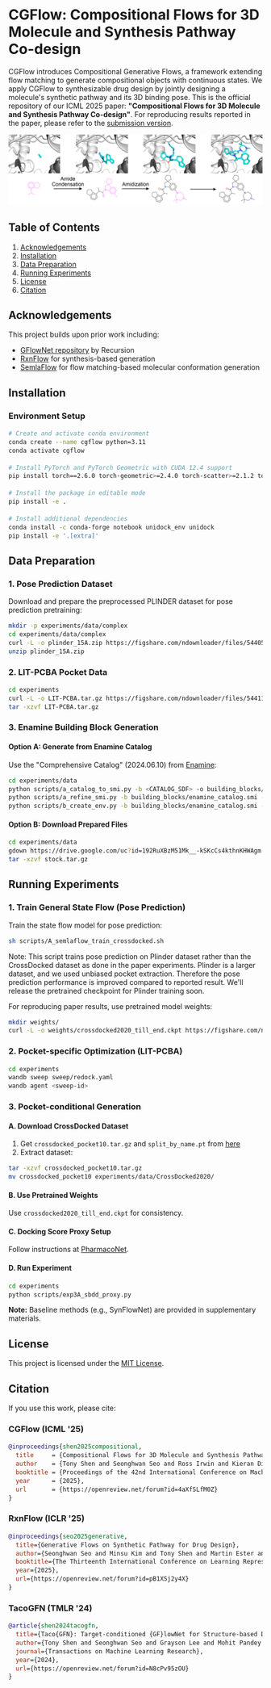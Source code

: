 # CGFlow: Compositional Flows for 3D Molecule and Synthesis Pathway Co-design

CGFlow introduces Compositional Generative Flows, a framework extending flow matching to generate compositional objects with continuous states. We apply CGFlow to synthesizable drug design by jointly designing a molecule's synthetic pathway and its 3D binding pose. This is the official repository of our ICML 2025 paper: **"Compositional Flows for 3D Molecule and Synthesis Pathway Co-design"**. For reproducing results reported in the paper, please refer to the [submission version](https://github.com/tsa87/cgflow/releases/tag/v0-icml25-submission).

![CGFlow Overview](assets/appendix-trajectory.png)

## Table of Contents

1. [Acknowledgements](#acknowledgements)
2. [Installation](#installation)
3. [Data Preparation](#data-preparation)
4. [Running Experiments](#running-experiments)
5. [License](#license)
6. [Citation](#citation)

## Acknowledgements

This project builds upon prior work including:
- [GFlowNet repository](https://github.com/recursionpharma/gflownet) by Recursion
- [RxnFlow](https://github.com/SeonghwanSeo/RxnFlow) for synthesis-based generation
- [SemlaFlow](https://github.com/rssrwn/semla-flow) for flow matching-based molecular conformation generation

## Installation

### Environment Setup

```bash
# Create and activate conda environment
conda create --name cgflow python=3.11
conda activate cgflow

# Install PyTorch and PyTorch Geometric with CUDA 12.4 support
pip install torch==2.6.0 torch-geometric>=2.4.0 torch-scatter>=2.1.2 torch-sparse>=0.6.18 torch-cluster>=1.6.3 -f https://data.pyg.org/whl/torch-2.6.0+cu124.html

# Install the package in editable mode
pip install -e .

# Install additional dependencies
conda install -c conda-forge notebook unidock_env unidock
pip install -e '.[extra]'
```

## Data Preparation

### 1. Pose Prediction Dataset

Download and prepare the preprocessed PLINDER dataset for pose prediction pretraining:

```bash
mkdir -p experiments/data/complex
cd experiments/data/complex
curl -L -o plinder_15A.zip https://figshare.com/ndownloader/files/54405473
unzip plinder_15A.zip
```

### 2. LIT-PCBA Pocket Data

```bash
cd experiments
curl -L -o LIT-PCBA.tar.gz https://figshare.com/ndownloader/files/54411395
tar -xzvf LIT-PCBA.tar.gz
```

### 3. Enamine Building Block Generation

#### Option A: Generate from Enamine Catalog
Use the "Comprehensive Catalog" (2024.06.10) from [Enamine](https://enamine.net/building-blocks/building-blocks-catalog):

```bash
cd experiments/data
python scripts/a_catalog_to_smi.py -b <CATALOG_SDF> -o building_blocks/enamine_catalog.smi --cpu <CPU>
python scripts/a_refine_smi.py -b building_blocks/enamine_catalog.smi -o building_blocks/enamine_blocks.smi --filter_druglike --cpu <CPU>
python scripts/b_create_env.py -b building_blocks/enamine_catalog.smi -o envs/catalog/ --cpu <CPU>
```

#### Option B: Download Prepared Files
```bash
cd experiments/data
gdown https://drive.google.com/uc?id=192RuXBzM51Mk__-kSKcCs4kthnKHWAgm
tar -xzvf stock.tar.gz
```

## Running Experiments

### 1. Train General State Flow (Pose Prediction)

Train the state flow model for pose prediction:
```bash
sh scripts/A_semlaflow_train_crossdocked.sh
```
Note: This script trains pose prediction on Plinder dataset rather than the CrossDocked dataset as done in the paper experiments.
Plinder is a larger dataset, and we used unbiased pocket extraction. Therefore the pose prediction performance is improved compared to reported result.
We'll release the pretrained checkpoint for Plinder training soon.

For reproducing paper results, use pretrained model weights:
```bash
mkdir weights/
curl -L -o weights/crossdocked2020_till_end.ckpt https://figshare.com/ndownloader/files/54411752
```

### 2. Pocket-specific Optimization (LIT-PCBA)

```bash
cd experiments
wandb sweep sweep/redock.yaml
wandb agent <sweep-id>
```

### 3. Pocket-conditional Generation

#### A. Download CrossDocked Dataset
1. Get `crossdocked_pocket10.tar.gz` and `split_by_name.pt` from [here](https://drive.google.com/drive/folders/1CzwxmTpjbrt83z_wBzcQncq84OVDPurM)
2. Extract dataset:
```bash
tar -xzvf crossdocked_pocket10.tar.gz
mv crossdocked_pocket10 experiments/data/CrossDocked2020/
```

#### B. Use Pretrained Weights
Use `crossdocked2020_till_end.ckpt` for consistency.

#### C. Docking Score Proxy Setup
Follow instructions at [PharmacoNet](https://github.com/SeonghwanSeo/PharmacoNet/tree/main/src/pmnet_appl).

#### D. Run Experiment
```bash
cd experiments
python scripts/exp3A_sbdd_proxy.py
```

**Note:** Baseline methods (e.g., SynFlowNet) are provided in supplementary materials.

## License

This project is licensed under the [MIT License](./LICENSE).

## Citation

If you use this work, please cite:

### CGFlow (ICML '25)
```bibtex
@inproceedings{shen2025compositional,
  title     = {Compositional Flows for 3D Molecule and Synthesis Pathway Co-design},
  author    = {Tony Shen and Seonghwan Seo and Ross Irwin and Kieran Didi and Simon Olsson and Woo Youn Kim and Martin Ester},
  booktitle = {Proceedings of the 42nd International Conference on Machine Learning (ICML)},
  year      = {2025},
  url       = {https://openreview.net/forum?id=4aXfSLfM0Z}
}
```

### RxnFlow (ICLR '25)
```bibtex
@inproceedings{seo2025generative,
  title={Generative Flows on Synthetic Pathway for Drug Design},
  author={Seonghwan Seo and Minsu Kim and Tony Shen and Martin Ester and Jinkyoo Park and Sungsoo Ahn and Woo Youn Kim},
  booktitle={The Thirteenth International Conference on Learning Representations},
  year={2025},
  url={https://openreview.net/forum?id=pB1XSj2y4X}
}
```

### TacoGFN (TMLR '24)
```bibtex
@article{shen2024tacogfn,
  title={Taco{GFN}: Target-conditioned {GF}lowNet for Structure-based Drug Design},
  author={Tony Shen and Seonghwan Seo and Grayson Lee and Mohit Pandey and Jason R Smith and Artem Cherkasov and Woo Youn Kim and Martin Ester},
  journal={Transactions on Machine Learning Research},
  year={2024},
  url={https://openreview.net/forum?id=N8cPv95zOU}
}
```
